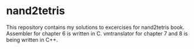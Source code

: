 # nand2tetris
This repository contains my solutions to excercises for nand2tetris book.
Assembler for chapter 6 is written in C.
vmtranslator for chapter 7 and 8 is being written in C++. 
